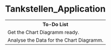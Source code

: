 # Tankstellen_Application

<table>
	<tr>
		<th>To-Do List</th>
	</tr>
	<tr>
		<td>Get the Chart Diagramm ready.</td>
	</tr>
	<tr>
		<td>Analyse the Data for the Chart Diagramm.</td>
	</tr>
</table>
